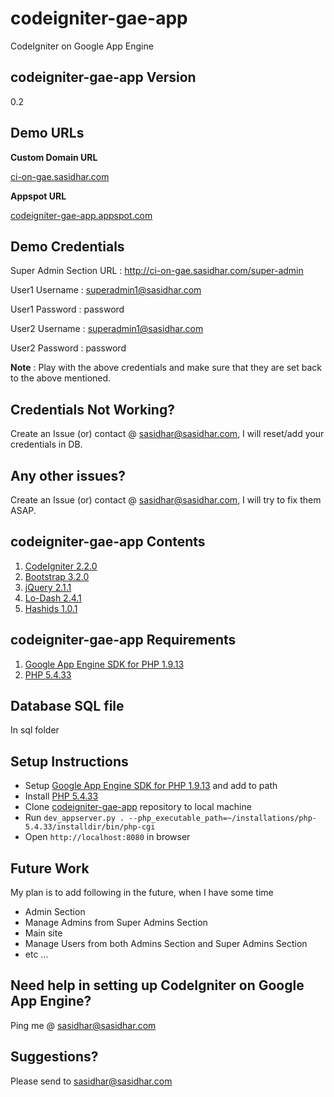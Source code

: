 codeigniter-gae-app
===================

CodeIgniter on Google App Engine


codeigniter-gae-app Version
---------------------------
0.2


Demo URLs
---------

**Custom Domain URL**

[ci-on-gae.sasidhar.com](http://ci-on-gae.sasidhar.com/)


**Appspot URL**

[codeigniter-gae-app.appspot.com](http://codeigniter-gae-app.appspot.com/)


Demo Credentials
----------------
Super Admin Section URL : http://ci-on-gae.sasidhar.com/super-admin


User1 Username : superadmin1@sasidhar.com

User1 Password : password


User2 Username : superadmin1@sasidhar.com

User2 Password : password


**Note** : Play with the above credentials and make sure that they are set back to the above mentioned.


Credentials Not Working?
------------------------

Create an Issue (or) contact @ [sasidhar@sasidhar.com](mailto:sasidhar@sasidhar.com), I will reset/add your credentials in DB.


Any other issues?
-----------------

Create an Issue (or) contact @ [sasidhar@sasidhar.com](mailto:sasidhar@sasidhar.com), I will try to fix them ASAP.


codeigniter-gae-app Contents
----------------------------

1. [CodeIgniter 2.2.0](https://ellislab.com/codeigniter)
2. [Bootstrap 3.2.0](http://getbootstrap.com/)
3. [jQuery 2.1.1](http://jquery.com/)
4. [Lo-Dash 2.4.1](https://lodash.com/)
5. [Hashids 1.0.1](http://hashids.org/php/)


codeigniter-gae-app Requirements
--------------------------------

1. [Google App Engine SDK for PHP 1.9.13](https://cloud.google.com/appengine/downloads)
2. [PHP 5.4.33](http://php.net/)


Database SQL file
-----------------

In sql folder


Setup Instructions
------------------

* Setup [Google App Engine SDK for PHP 1.9.13](https://cloud.google.com/appengine/downloads) and add to path
* Install [PHP 5.4.33](http://php.net/)
* Clone [codeigniter-gae-app](https://github.com/sasidhar/codeigniter-gae-app) repository to local machine
* Run `dev_appserver.py . --php_executable_path=~/installations/php-5.4.33/installdir/bin/php-cgi`
* Open `http://localhost:8080` in browser


Future Work
-----------

My plan is to add following in the future, when I have some time
* Admin Section
* Manage Admins from Super Admins Section
* Main site
* Manage Users from both Admins Section and Super Admins Section
* etc ...


Need help in setting up CodeIgniter on Google App Engine?
---------------------------------------------------------

Ping me @ [sasidhar@sasidhar.com](mailto:sasidhar@sasidhar.com)


Suggestions?
------------

Please send to [sasidhar@sasidhar.com](sasidhar@sasidhar.com)